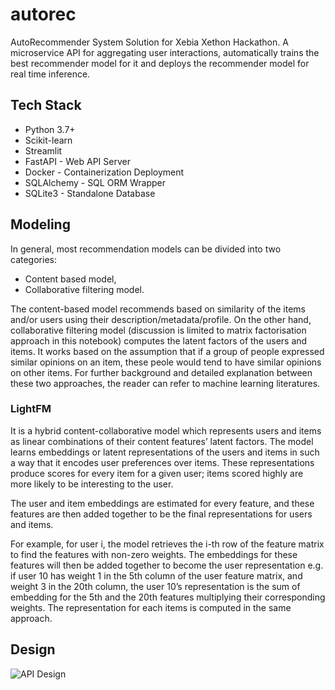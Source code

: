 # autorec
AutoRecommender System Solution for Xebia Xethon Hackathon. A microservice API for aggregating user interactions, automatically trains the best recommender model for it and deploys the recommender model for real time inference.


## Tech Stack 

* Python 3.7+
* Scikit-learn
* Streamlit
* FastAPI - Web API Server
* Docker - Containerization Deployment
* SQLAlchemy - SQL ORM Wrapper
* SQLite3 - Standalone Database

## Modeling

In general, most recommendation models can be divided into two categories:

* Content based model,
* Collaborative filtering model.

The content-based model recommends based on similarity of the items and/or users using their description/metadata/profile. On the other hand, collaborative filtering model (discussion is limited to matrix factorisation approach in this notebook) computes the latent factors of the users and items. It works based on the assumption that if a group of people expressed similar opinions on an item, these peole would tend to have similar opinions on other items. For further background and detailed explanation between these two approaches, the reader can refer to machine learning literatures.

### LightFM

It is a hybrid content-collaborative model which represents users and items as linear combinations of their content features’ latent factors. The model learns embeddings or latent representations of the users and items in such a way that it encodes user preferences over items. These representations produce scores for every item for a given user; items scored highly are more likely to be interesting to the user.

The user and item embeddings are estimated for every feature, and these features are then added together to be the final representations for users and items.

For example, for user i, the model retrieves the i-th row of the feature matrix to find the features with non-zero weights. The embeddings for these features will then be added together to become the user representation e.g. if user 10 has weight 1 in the 5th column of the user feature matrix, and weight 3 in the 20th column, the user 10’s representation is the sum of embedding for the 5th and the 20th features multiplying their corresponding weights. The representation for each items is computed in the same approach.

## Design

![API Design]("./designapi-design.png")